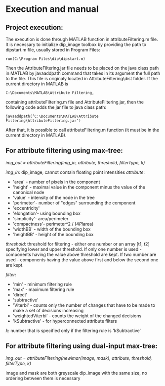 # Execution and manual

## Project execution:

The execution is done through MATLAB function in attributeFiltering.m file. It is necessary to initialize dip_image toolbox by providing the path to dipstart.m file, usually stored in Program Files:
	
	run(C:\Program Files\dip\dipstart.m) 

Then the AttributeFiltering.jar file needs to be placed on the java class path in MATLAB by javaaddpath command that takes in its argument the full path to the file. This file is originaly located in AttributeFiltering\dist folder. If the current directory in MATLAB is

	C:\Documents\MATLAB\Attribute Filtering,

containing attributeFiltering.m file and AttributeFiltering.jar, then the following code adds the jar file to java class path:

	javaaddpath(’C:\Documents\MATLAB\Attribute Filtering\AttributeFiltering.jar’)

After that, it is possible to call attributeFiltering.m function (it must be in the current directory in MATLAB).


## For attribute filtering using max-tree:

*img_out = attributeFiltering(img_in, attribute, threshold, filterType, k)*

*img_in*: dip_image, cannot contain floating point intensities
*attribute*: 
* 'area' - number of pixels in the component
* 'height' - maximal value in the component minus the value of the canonical node
* 'value' - intensity of the node in the tree
* 'perimeter'- number of "edges" surrounding the component
* 'eccentricity'
* 'elongation'- using bounding box
* 'simplicity'- area/perimeter
* 'compactness'- perimeter^2 / (4*PI*area)
* 'widthBB' - width of the bounding box
* 'heightBB' - height of the bounding box

*threshold*:
	threshold for filtering - either one number or an array [t1, t2] specifying lower and upper threshold.
	If only one number is used - components having the value above threshold are kept. 
	If two number are used - components having the value above first and below the second one are kept.

*filter*:
* 'min' - minimum filtering rule
* 'max' - maximum filtering rule
* 'direct'
* 'subtractive'
* 'Viterbi' - counts only the number of changes that have to be made to make a set of decisions increasing
* 'weightedViterbi' - counts the weight of the changed decisions
* 'kSubtractive' - for hyperconnected attribute filters

*k*:
	number that is specified only if the filtering rule is 'kSubtractive'


## For attribute filtering using dual-input max-tree:

*img_out = attributeFiltering(newimar(image, mask), attribute, threshold, filterType, k)*

image and mask are both greyscale dip_image with the same size, no ordering between them is necessary

